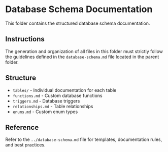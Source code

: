 # Database Schema Documentation

This folder contains the structured database schema documentation.

## Instructions

The generation and organization of all files in this folder must strictly follow the guidelines defined in the `database-schema.md` file located in the parent folder.

## Structure

- `tables/` - Individual documentation for each table
- `functions.md` - Custom database functions
- `triggers.md` - Database triggers
- `relationships.md` - Table relationships
- `enums.md` - Custom enum types

## Reference

Refer to the `../database-schema.md` file for templates, documentation rules, and best practices.